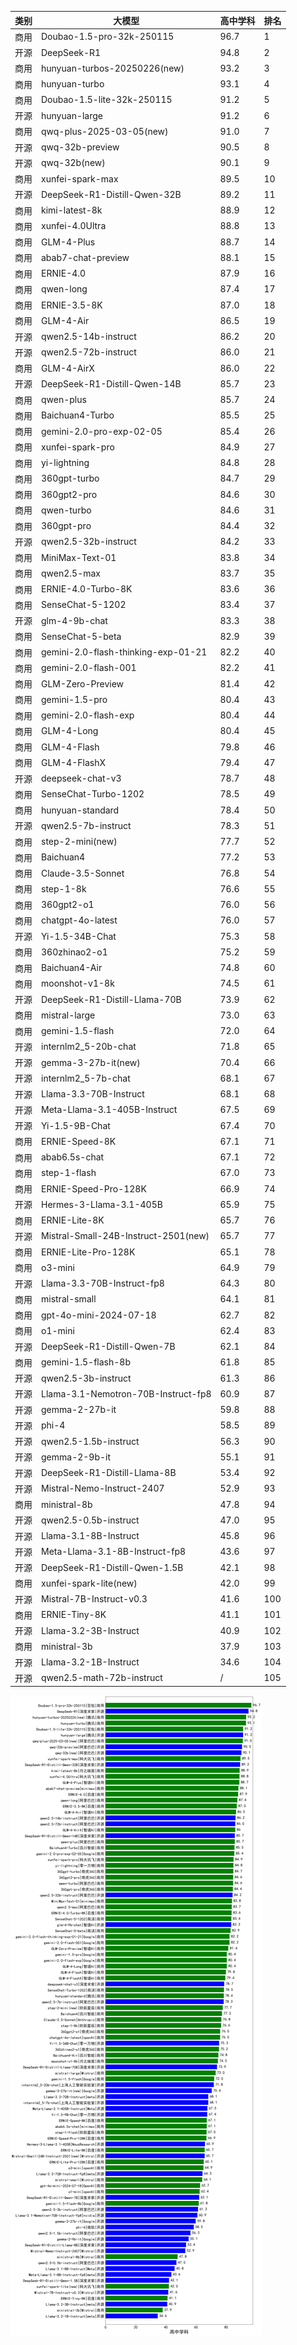 
| 类别 | 大模型                         | 高中学科 | 排名 |
|-----|------------------------------|---------|----|
|商用|Doubao-1.5-pro-32k-250115|96.7|1|
|开源|DeepSeek-R1|94.8|2|
|商用|hunyuan-turbos-20250226(new)|93.2|3|
|商用|hunyuan-turbo|93.1|4|
|商用|Doubao-1.5-lite-32k-250115|91.2|5|
|开源|hunyuan-large|91.2|6|
|商用|qwq-plus-2025-03-05(new)|91.0|7|
|开源|qwq-32b-preview|90.5|8|
|开源|qwq-32b(new)|90.1|9|
|商用|xunfei-spark-max|89.5|10|
|开源|DeepSeek-R1-Distill-Qwen-32B|89.2|11|
|商用|kimi-latest-8k|88.9|12|
|商用|xunfei-4.0Ultra|88.8|13|
|商用|GLM-4-Plus|88.7|14|
|商用|abab7-chat-preview|88.1|15|
|商用|ERNIE-4.0|87.9|16|
|商用|qwen-long|87.4|17|
|商用|ERNIE-3.5-8K|87.0|18|
|商用|GLM-4-Air|86.5|19|
|开源|qwen2.5-14b-instruct|86.2|20|
|开源|qwen2.5-72b-instruct|86.0|21|
|商用|GLM-4-AirX|86.0|22|
|开源|DeepSeek-R1-Distill-Qwen-14B|85.7|23|
|商用|qwen-plus|85.7|24|
|商用|Baichuan4-Turbo|85.5|25|
|商用|gemini-2.0-pro-exp-02-05|85.4|26|
|商用|xunfei-spark-pro|84.9|27|
|商用|yi-lightning|84.8|28|
|商用|360gpt-turbo|84.7|29|
|商用|360gpt2-pro|84.6|30|
|商用|qwen-turbo|84.6|31|
|商用|360gpt-pro|84.4|32|
|开源|qwen2.5-32b-instruct|84.2|33|
|商用|MiniMax-Text-01|83.8|34|
|商用|qwen2.5-max|83.7|35|
|商用|ERNIE-4.0-Turbo-8K|83.6|36|
|商用|SenseChat-5-1202|83.4|37|
|开源|glm-4-9b-chat|83.3|38|
|商用|SenseChat-5-beta|82.9|39|
|商用|gemini-2.0-flash-thinking-exp-01-21|82.2|40|
|商用|gemini-2.0-flash-001|82.2|41|
|商用|GLM-Zero-Preview|81.4|42|
|商用|gemini-1.5-pro|80.4|43|
|商用|gemini-2.0-flash-exp|80.4|44|
|商用|GLM-4-Long|80.4|45|
|商用|GLM-4-Flash|79.8|46|
|商用|GLM-4-FlashX|79.4|47|
|开源|deepseek-chat-v3|78.7|48|
|商用|SenseChat-Turbo-1202|78.5|49|
|商用|hunyuan-standard|78.4|50|
|开源|qwen2.5-7b-instruct|78.3|51|
|商用|step-2-mini(new)|77.7|52|
|商用|Baichuan4|77.2|53|
|商用|Claude-3.5-Sonnet|76.8|54|
|商用|step-1-8k|76.6|55|
|商用|360gpt2-o1|76.0|56|
|商用|chatgpt-4o-latest|76.0|57|
|开源|Yi-1.5-34B-Chat|75.3|58|
|商用|360zhinao2-o1|75.2|59|
|商用|Baichuan4-Air|74.8|60|
|商用|moonshot-v1-8k|74.5|61|
|开源|DeepSeek-R1-Distill-Llama-70B|73.9|62|
|商用|mistral-large|73.0|63|
|商用|gemini-1.5-flash|72.0|64|
|开源|internlm2_5-20b-chat|71.8|65|
|开源|gemma-3-27b-it(new)|70.4|66|
|开源|internlm2_5-7b-chat|68.1|67|
|开源|Llama-3.3-70B-Instruct|68.1|68|
|开源|Meta-Llama-3.1-405B-Instruct|67.5|69|
|开源|Yi-1.5-9B-Chat|67.4|70|
|商用|ERNIE-Speed-8K|67.1|71|
|商用|abab6.5s-chat|67.1|72|
|商用|step-1-flash|67.0|73|
|商用|ERNIE-Speed-Pro-128K|66.9|74|
|开源|Hermes-3-Llama-3.1-405B|65.9|75|
|商用|ERNIE-Lite-8K|65.7|76|
|开源|Mistral-Small-24B-Instruct-2501(new)|65.7|77|
|商用|ERNIE-Lite-Pro-128K|65.1|78|
|商用|o3-mini|64.9|79|
|开源|Llama-3.3-70B-Instruct-fp8|64.3|80|
|商用|mistral-small|64.1|81|
|商用|gpt-4o-mini-2024-07-18|62.7|82|
|商用|o1-mini|62.4|83|
|开源|DeepSeek-R1-Distill-Qwen-7B|62.1|84|
|商用|gemini-1.5-flash-8b|61.8|85|
|开源|qwen2.5-3b-instruct|61.3|86|
|开源|Llama-3.1-Nemotron-70B-Instruct-fp8|60.9|87|
|开源|gemma-2-27b-it|59.8|88|
|开源|phi-4|58.5|89|
|开源|qwen2.5-1.5b-instruct|56.3|90|
|开源|gemma-2-9b-it|55.1|91|
|开源|DeepSeek-R1-Distill-Llama-8B|53.4|92|
|开源|Mistral-Nemo-Instruct-2407|52.9|93|
|商用|ministral-8b|47.8|94|
|开源|qwen2.5-0.5b-instruct|47.0|95|
|开源|Llama-3.1-8B-Instruct|45.8|96|
|开源|Meta-Llama-3.1-8B-Instruct-fp8|43.6|97|
|开源|DeepSeek-R1-Distill-Qwen-1.5B|42.1|98|
|商用|xunfei-spark-lite(new)|42.0|99|
|开源|Mistral-7B-Instruct-v0.3|41.6|100|
|商用|ERNIE-Tiny-8K|41.1|101|
|开源|Llama-3.2-3B-Instruct|40.9|102|
|商用|ministral-3b|37.9|103|
|开源|Llama-3.2-1B-Instruct|34.6|104|
|开源|qwen2.5-math-72b-instruct|/|105|


![lin](../pic/高中学科.png)
